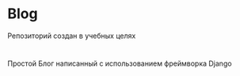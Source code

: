 # Blog
Репозиторий создан в учебных целях
#
Простой Блог написанный с использованием фреймворка Django
